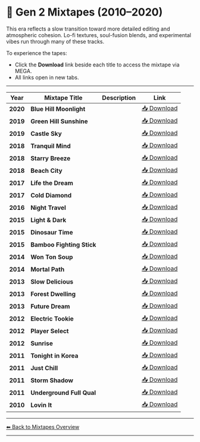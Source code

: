 # 🌠 Gen 2 Mixtapes (2010–2020)

This era reflects a slow transition toward more detailed editing and atmospheric cohesion. Lo-fi textures, soul-fusion blends, and experimental vibes run through many of these tracks.

To experience the tapes:

- Click the **Download** link beside each title to access the mixtape via MEGA.
- All links open in new tabs.

---

| Year | Mixtape Title | Description | Link |
|------|---------------|-------------|------|
| **2020** | **Blue Hill Moonlight** |  | <a href="https://mega.nz/folder/PgRwFCgT#3jiX4nqwScvc0ZmdmSZdcg" target="_blank">📥 Download</a> |
| **2019** | **Green Hill Sunshine** |  | <a href="https://mega.nz/folder/PgRwFCgT#3jiX4nqwScvc0ZmdmSZdcg" target="_blank">📥 Download</a> |
| **2019** | **Castle Sky** |  | <a href="https://mega.nz/folder/PgRwFCgT#3jiX4nqwScvc0ZmdmSZdcg" target="_blank">📥 Download</a> |
| **2018** | **Tranquil Mind** |  | <a href="https://mega.nz/folder/PgRwFCgT#3jiX4nqwScvc0ZmdmSZdcg" target="_blank">📥 Download</a> |
| **2018** | **Starry Breeze** |  | <a href="https://mega.nz/folder/PgRwFCgT#3jiX4nqwScvc0ZmdmSZdcg" target="_blank">📥 Download</a> |
| **2018** | **Beach City** |  | <a href="https://mega.nz/folder/PgRwFCgT#3jiX4nqwScvc0ZmdmSZdcg" target="_blank">📥 Download</a> |
| **2017** | **Life the Dream** |  | <a href="https://mega.nz/folder/PgRwFCgT#3jiX4nqwScvc0ZmdmSZdcg" target="_blank">📥 Download</a> |
| **2017** | **Cold Diamond** |  | <a href="https://mega.nz/folder/PgRwFCgT#3jiX4nqwScvc0ZmdmSZdcg" target="_blank">📥 Download</a> |
| **2016** | **Night Travel** |  | <a href="https://mega.nz/folder/PgRwFCgT#3jiX4nqwScvc0ZmdmSZdcg" target="_blank">📥 Download</a> |
| **2015** | **Light & Dark** |  | <a href="https://mega.nz/folder/PgRwFCgT#3jiX4nqwScvc0ZmdmSZdcg" target="_blank">📥 Download</a> |
| **2015** | **Dinosaur Time** |  | <a href="https://mega.nz/folder/PgRwFCgT#3jiX4nqwScvc0ZmdmSZdcg" target="_blank">📥 Download</a> |
| **2015** | **Bamboo Fighting Stick** |  | <a href="https://mega.nz/folder/PgRwFCgT#3jiX4nqwScvc0ZmdmSZdcg" target="_blank">📥 Download</a> |
| **2014** | **Won Ton Soup** |  | <a href="https://mega.nz/folder/PgRwFCgT#3jiX4nqwScvc0ZmdmSZdcg" target="_blank">📥 Download</a> |
| **2014** | **Mortal Path** |  | <a href="https://mega.nz/folder/PgRwFCgT#3jiX4nqwScvc0ZmdmSZdcg" target="_blank">📥 Download</a> |
| **2013** | **Slow Delicious** |  | <a href="https://mega.nz/folder/PgRwFCgT#3jiX4nqwScvc0ZmdmSZdcg" target="_blank">📥 Download</a> |
| **2013** | **Forest Dwelling** |  | <a href="https://mega.nz/folder/PgRwFCgT#3jiX4nqwScvc0ZmdmSZdcg" target="_blank">📥 Download</a> |
| **2013** | **Future Dream** |  | <a href="https://mega.nz/folder/PgRwFCgT#3jiX4nqwScvc0ZmdmSZdcg" target="_blank">📥 Download</a> |
| **2012** | **Electric Tookie** |  | <a href="https://mega.nz/folder/PgRwFCgT#3jiX4nqwScvc0ZmdmSZdcg" target="_blank">📥 Download</a> |
| **2012** | **Player Select** |  | <a href="https://mega.nz/folder/PgRwFCgT#3jiX4nqwScvc0ZmdmSZdcg" target="_blank">📥 Download</a> |
| **2012** | **Sunrise** |  | <a href="https://mega.nz/folder/PgRwFCgT#3jiX4nqwScvc0ZmdmSZdcg" target="_blank">📥 Download</a> |
| **2011** | **Tonight in Korea** |  | <a href="https://mega.nz/folder/PgRwFCgT#3jiX4nqwScvc0ZmdmSZdcg" target="_blank">📥 Download</a> |
| **2011** | **Just Chill** |  | <a href="https://mega.nz/folder/PgRwFCgT#3jiX4nqwScvc0ZmdmSZdcg" target="_blank">📥 Download</a> |
| **2011** | **Storm Shadow** |  | <a href="https://mega.nz/folder/PgRwFCgT#3jiX4nqwScvc0ZmdmSZdcg" target="_blank">📥 Download</a> |
| **2011** | **Underground Full Qual** |  | <a href="https://mega.nz/folder/PgRwFCgT#3jiX4nqwScvc0ZmdmSZdcg" target="_blank">📥 Download</a> |
| **2010** | **Lovin It** |  | <a href="https://mega.nz/folder/PgRwFCgT#3jiX4nqwScvc0ZmdmSZdcg" target="_blank">📥 Download</a> |

---

[⬅ Back to Mixtapes Overview](/mixtapes/)

---
